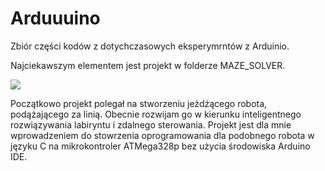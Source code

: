 # Arduuuino

Zbiór części kodów z dotychczasowych eksperymrntów z Arduinio.

Najciekawszym elementem jest projekt w folderze MAZE_SOLVER. 

![](https://github.com/hajlukasz/Arduuuino/blob/master/MAZE_SOLVER/a_main/robocik.jpg?raw=true)

Początkowo projekt polegał na stworzeniu jeżdżącego robota, podążającego za linią. Obecnie rozwijam go w kierunku inteligentnego rozwiązywania 
labiryntu i zdalnego sterowania. Projekt jest dla mnie wprowadzeniem do stowrzenia oprogramowania dla podobnego robota w języku C 
na mikrokontroler ATMega328p bez użycia środowiska Arduino IDE.
